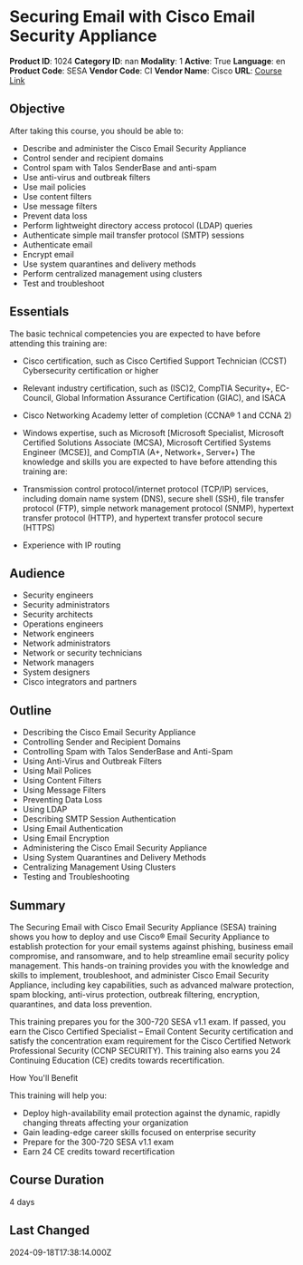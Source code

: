 # Securing Email with Cisco Email Security Appliance

**Product ID**: 1024
**Category ID**: nan
**Modality**: 1
**Active**: True
**Language**: en
**Product Code**: SESA
**Vendor Code**: CI
**Vendor Name**: Cisco
**URL**: [Course Link](https://www.fastlaneus.com/course/cisco-sesa)

## Objective
After taking this course, you should be able to:



- Describe and administer the Cisco Email Security Appliance
- Control sender and recipient domains
- Control spam with Talos SenderBase and anti-spam
- Use anti-virus and outbreak filters
- Use mail policies
- Use content filters
- Use message filters
- Prevent data loss
- Perform lightweight directory access protocol (LDAP) queries
- Authenticate simple mail transfer protocol (SMTP) sessions
- Authenticate email
- Encrypt email
- Use system quarantines and delivery methods
- Perform centralized management using clusters
- Test and troubleshoot

## Essentials
The basic technical competencies you are expected to have before attending this training are: 


- Cisco certification, such as Cisco Certified Support Technician (CCST) Cybersecurity certification or higher
- Relevant industry certification, such as (ISC)2, CompTIA Security+, EC-Council, Global Information Assurance Certification (GIAC), and ISACA
- Cisco Networking Academy letter of completion (CCNA® 1 and CCNA 2)
- Windows expertise, such as Microsoft [Microsoft Specialist, Microsoft Certified Solutions Associate (MCSA), Microsoft Certified Systems Engineer (MCSE)], and CompTIA (A+, Network+, Server+)
The knowledge and skills you are expected to have before attending this training are: 


- Transmission control protocol/internet protocol (TCP/IP) services, including domain name system (DNS), secure shell (SSH), file transfer protocol (FTP), simple network management protocol (SNMP), hypertext transfer protocol (HTTP), and hypertext transfer protocol secure (HTTPS)
- Experience with IP routing

## Audience
- Security engineers
- Security administrators
- Security architects
- Operations engineers
- Network engineers
- Network administrators
- Network or security technicians
- Network managers
- System designers
- Cisco integrators and partners

## Outline
- Describing the Cisco Email Security Appliance
- Controlling Sender and Recipient Domains
- Controlling Spam with Talos SenderBase and Anti-Spam
- Using Anti-Virus and Outbreak Filters
- Using Mail Polices
- Using Content Filters
- Using Message Filters
- Preventing Data Loss
- Using LDAP
- Describing SMTP Session Authentication
- Using Email Authentication
- Using Email Encryption
- Administering the Cisco Email Security Appliance
- Using System Quarantines and Delivery Methods
- Centralizing Management Using Clusters
- Testing and Troubleshooting

## Summary
The Securing Email with Cisco Email Security Appliance (SESA) training shows you how to deploy and use Cisco® Email Security Appliance to establish protection for your email systems against phishing, business email compromise, and ransomware, and to help streamline email security policy management. This hands-on training provides you with the knowledge and skills to implement, troubleshoot, and administer Cisco Email Security Appliance, including key capabilities, such as advanced malware protection, spam blocking, anti-virus protection, outbreak filtering, encryption, quarantines, and data loss prevention. 

This training prepares you for the 300-720 SESA v1.1 exam. If passed, you earn the Cisco Certified Specialist – Email Content Security certification and satisfy the concentration exam requirement for the Cisco Certified Network Professional Security (CCNP SECURITY). This training also earns you 24 Continuing Education (CE) credits towards recertification. 

 
How You'll Benefit


This training will help you: 


- Deploy high-availability email protection against the dynamic, rapidly changing threats affecting your organization
- Gain leading-edge career skills focused on enterprise security
- Prepare for the 300-720 SESA v1.1 exam
- Earn 24 CE credits toward recertification

## Course Duration
4 days

## Last Changed
2024-09-18T17:38:14.000Z
